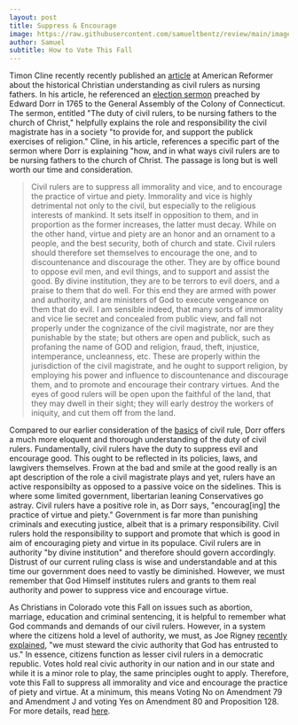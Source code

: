 ```yaml
---
layout: post
title: Suppress & Encourage
image: https://raw.githubusercontent.com/samueltbentz/review/main/images/trees.jpeg
author: Samuel
subtitle: How to Vote This Fall
---
```


Timon Cline recently recently published an [article](https://americanreformer.org/2024/10/nursing-fathers-in-america/) at American Reformer about the historical Christian understanding as civil rulers as nursing fathers. In his article, he referenced an [election sermon](https://quod.lib.umich.edu/cgi/t/text/text-idx?c=evans;idno=N07802.0001.001) preached by Edward Dorr in 1765 to the General Assembly of the Colony of Connecticut. The sermon, entitled "The duty of civil rulers, to be nursing fathers to the church of Christ," helpfully explains the role and responsibility the civil magistrate has in a society "to provide for, and support the publick exercises of religion." Cline, in his article, references a specific part of the sermon where Dorr is explaining "how, and in what ways civil rulers are to be nursing fathers to the church of Christ. The passage is long but is well worth our time and consideration.
>Civil rulers are to suppress all immorality and vice, and to encourage the practice of virtue and piety. Immorality and vice is highly detrimental not only to the civil, but especially to the religious interests of mankind. It sets itself in opposition to them, and in proportion as the former increases, the latter must decay. While on the other hand, virtue and piety are an honor and an ornament to a people, and the best security, both of church and state. Civil rulers should therefore set themselves to encourage the one, and to discountenance and discourage the other. They are by office bound to oppose evil men, and evil things, and to support and assist the good. By divine institution, they are to be terrors to evil doers, and a praise to them that do well. For this end they are armed with power and authority, and are ministers of God to execute vengeance on them that do evil. I am sensible indeed, that many sorts of immorality and vice lie secret and concealed from public view, and fall not properly under the cognizance of the civil magistrate, nor are they punishable by the state; but others are open and publick, such as profaning the name of GOD and religion, fraud, theft, injustice, intemperance, uncleanness, etc. These are properly within the jurisdiction of the civil magistrate, and he ought to support religion, by employing his power and influence to discountenance and discourage them, and to promote and encourage their contrary virtues. And the eyes of good rulers will be open upon the faithful of the land, that they may dwell in their sight; they will early destroy the workers of iniquity, and cut them off from the land.

Compared to our earlier consideration of the [basics](https://centennialfrontier.org/Back-to-Basics/) of civil rule, Dorr offers a much more eloquent and thorough understanding of the duty of civil rulers. Fundamentally, civil rulers have the duty to suppress evil and encourage good. This ought to be reflected in its policies, laws, and lawgivers themselves. Frown at the bad and smile at the good really is an apt description of the role a civil magistrate plays and yet, rulers have an active responsibilty as opposed to a passive voice on the sidelines. This is where some limited government, libertarian leaning Conservatives go astray. Civil rulers have a positive role in, as Dorr says, "encourag[ing] the practice of virtue and piety." Government is far more than punishing criminals and executing justice, albeit that is a primary responsibility. Civil rulers hold the responsibility to support and promote that which is good in aim of encouraging piety and virtue in its populace. Civil rulers are in authority "by divine institution" and therefore should govern accordingly. Distrust of our current ruling class is wise and understandable and at this time our government does need to vastly be diminished. However, we must remember that God Himself institutes rulers and grants to them real authority and power to suppress vice and encourage virtue.

As Christians in Colorado vote this Fall on issues such as abortion, marriage, education and criminal sentencing, it is helpful to remember what God commands and demands of our civil rulers. However, in a system where the citizens hold a level of authority, we must, as Joe Rigney [recently explained](https://wng.org/opinions/stewarding-your-vote-1728381273), "we must steward the civic authority that God has entrusted to us." In essence, citizens function as lesser civil rulers in a democratic republic. Votes hold real civic authority in our nation and in our state and while it is a minor role to play, the same principles ought to apply. Therefore, vote this Fall to suppress all immorality and vice and encourage the practice of piety and virtue. At a minimum, this means Voting No on Amendment 79 and Amendment J and voting Yes on Amendment 80 and Proposition 128. For more details, read [here](https://centennialfrontier.org/Colorado-Ballot-Initiative-Primer/).
